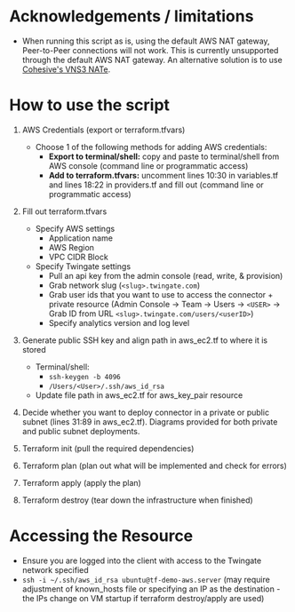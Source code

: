 # Acknowledgements / limitations
* When running this script as is, using the default AWS NAT gateway, Peer-to-Peer connections will not work. This is currently unsupported through the default AWS NAT gateway. An alternative solution is to use [Cohesive's VNS3 NATe](https://www.cohesive.net/vns3/cloud-nat/).

# How to use the script
1. AWS Credentials (export or terraform.tfvars)
    - Choose 1 of the following methods for adding AWS credentials:
        - **Export to terminal/shell:** copy and paste to terminal/shell from AWS console (command line or programmatic access)
        - **Add to terraform.tfvars:** uncomment lines 10:30 in variables.tf and lines 18:22 in providers.tf and fill out (command line or programmatic access)


2. Fill out terraform.tfvars
    - Specify AWS settings
        - Application name
        - AWS Region
        - VPC CIDR Block
    - Specify Twingate settings
        - Pull an api key from the admin console (read, write, & provision)
        - Grab network slug (`<slug>.twingate.com`)
        - Grab user ids that you want to use to access the connector + private resource (Admin Console -> Team -> Users -> `<USER>` -> Grab ID from URL `<slug>.twingate.com/users/<userID>`)
        - Specify analytics version and log level


3. Generate public SSH key and align path in aws_ec2.tf to where it is stored
    - Terminal/shell:
        - `ssh-keygen -b 4096`
        - `/Users/<User>/.ssh/aws_id_rsa`
    - Update file path in aws_ec2.tf for aws_key_pair resource

4. Decide whether you want to deploy connector in a private or public subnet (lines 31:89 in aws_ec2.tf). Diagrams provided for both private and public subnet deployments.

5. Terraform init       (pull the required dependencies)
6. Terraform plan       (plan out what will be implemented and check for errors)
7. Terraform apply      (apply the plan)
8. Terraform destroy    (tear down the infrastructure when finished)

# Accessing the Resource
* Ensure you are logged into the client with access to the Twingate network specified
* `ssh -i ~/.ssh/aws_id_rsa ubuntu@tf-demo-aws.server` (may require adjustment of known_hosts file or specifying an IP as the destination - the IPs change on VM startup if terraform destroy/apply are used)
